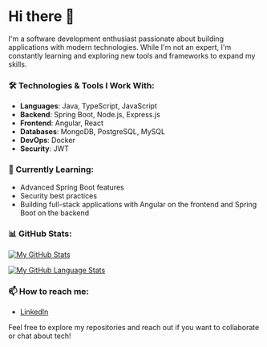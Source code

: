 # Hi there 👋

I'm a software development enthusiast passionate about building applications with modern technologies. While I'm not an expert, I'm constantly learning and exploring new tools and frameworks to expand my skills.

### 🛠️ Technologies & Tools I Work With:
- **Languages**: Java, TypeScript, JavaScript
- **Backend**: Spring Boot, Node.js, Express.js
- **Frontend**: Angular, React
- **Databases**: MongoDB, PostgreSQL, MySQL
- **DevOps**: Docker
- **Security**: JWT

### 🌱 Currently Learning:
- Advanced Spring Boot features
- Security best practices
- Building full-stack applications with Angular on the frontend and Spring Boot on the backend 

### 📊 GitHub Stats:
[![My GitHub Stats](https://github-readme-stats.vercel.app/api/?username=ansbeno&count_private=true&theme=tokyonight&showicons=true)]()

[![My GitHub Language Stats](https://github-readme-stats.vercel.app/api/top-langs/?username=ansbeno&langs_count=5&theme=tokyonight)]()

### 📫 How to reach me:
- [LinkedIn]([https://www.linkedin.com/in/your-profile](https://www.linkedin.com/in/anas-benomar-159374274/)) 

Feel free to explore my repositories and reach out if you want to collaborate or chat about tech!
